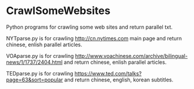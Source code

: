 # CrawlSomeWebsites
Python programs for crawling some web sites and return parallel txt.

NYTparse.py is for crawling http://cn.nytimes.com main page and return chinese, enlish parallel articles.

VOAparse.py is for crawling http://www.voachinese.com/archive/bilingual-news/1/1737/2404.html and return chinese, enlish parallel articles.

TEDparse.py is for crawling https://www.ted.com/talks?page=63&sort=popular and return chinese, english, korean subtitles.
